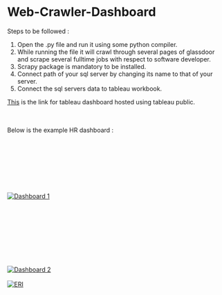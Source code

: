 # Web-Crawler-Dashboard

Steps to be followed :

1. Open the .py file and run it using some python compiler.
2. While running the file it will crawl through several pages of glassdoor and scrape several fulltime jobs with respect to software developer.
3. Scrapy package is mandatory to be installed.
4. Connect path of your sql server by changing its name to that of your server.
5. Connect the sql servers data to tableau workbook. 

<a href="https://public.tableau.com/profile/shairal.neema#!/vizhome/WebCrawlerBasedDashboard/Dashboard2?publish=yes">This</a> is the link for tableau dashboard hosted using tableau public.<br><br>


<br>
Below is the example HR dashboard :

<html>
  <body>
    <div class='tableauPlaceholder' id='viz1522377684194' style='position: relative'><noscript><a href='#'><img alt='Dashboard 1 ' src='https:&#47;&#47;public.tableau.com&#47;static&#47;images&#47;wo&#47;workbook_39&#47;Dashboard1&#47;1_rss.png' style='border: none' /></a></noscript><object class='tableauViz'  style='display:none;'><param name='host_url' value='https%3A%2F%2Fpublic.tableau.com%2F' /> <param name='embed_code_version' value='3' /> <param name='site_root' value='' /><param name='name' value='workbook_39&#47;Dashboard1' /><param name='tabs' value='no' /><param name='toolbar' value='yes' /><param name='static_image' value='https:&#47;&#47;public.tableau.com&#47;static&#47;images&#47;wo&#47;workbook_39&#47;Dashboard1&#47;1.png' /> <param name='animate_transition' value='yes' /><param name='display_static_image' value='yes' /><param name='display_spinner' value='yes' /><param name='display_overlay' value='yes' /><param name='display_count' value='yes' /></object></div>      
   <div class='tableauPlaceholder' id='viz1523471711430' style='position: relative'><noscript><a href='#'><img alt='Dashboard 2 ' src='https:&#47;&#47;public.tableau.com&#47;static&#47;images&#47;G8&#47;G8FCF7ZJX&#47;1_rss.png' style='border: none' /></a></noscript><object class='tableauViz'  style='display:none;'><param name='host_url' value='https%3A%2F%2Fpublic.tableau.com%2F' /> <param name='embed_code_version' value='3' /> <param name='path' value='shared&#47;G8FCF7ZJX' /> <param name='toolbar' value='yes' /><param name='static_image' value='https:&#47;&#47;public.tableau.com&#47;static&#47;images&#47;G8&#47;G8FCF7ZJX&#47;1.png' /> <param name='animate_transition' value='yes' /><param name='display_static_image' value='yes' /><param name='display_spinner' value='yes' /><param name='display_overlay' value='yes' /><param name='display_count' value='yes' /></object></div>
  <div class='tableauPlaceholder' id='viz1523568828126' style='position: relative'><noscript><a href='#'><img alt='ERI ' src='https:&#47;&#47;public.tableau.com&#47;static&#47;images&#47;ER&#47;ERI_2&#47;ERI&#47;1_rss.png' style='border: none' /></a></noscript><object class='tableauViz'  style='display:none;'><param name='host_url' value='https%3A%2F%2Fpublic.tableau.com%2F' /> <param name='embed_code_version' value='3' /> <param name='site_root' value='' /><param name='name' value='ERI_2&#47;ERI' /><param name='tabs' value='no' /><param name='toolbar' value='yes' /><param name='static_image' value='https:&#47;&#47;public.tableau.com&#47;static&#47;images&#47;ER&#47;ERI_2&#47;ERI&#47;1.png' /> <param name='animate_transition' value='yes' /><param name='display_static_image' value='yes' /><param name='display_spinner' value='yes' /><param name='display_overlay' value='yes' /><param name='display_count' value='yes' /></object></div> 
  </body>
              
</html>
